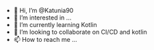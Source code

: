- 👋 Hi, I’m @Katunia90
- 👀 I’m interested in ...
- 🌱 I’m currently learning Kotlin
- 💞️ I’m looking to collaborate on CI/CD and kotlin
- 📫 How to reach me ...

<!---
Katunia90/Katunia90 is a ✨ special ✨ repository because its `README.md` (this file) appears on your GitHub profile.
You can click the Preview link to take a look at your changes.
--->
